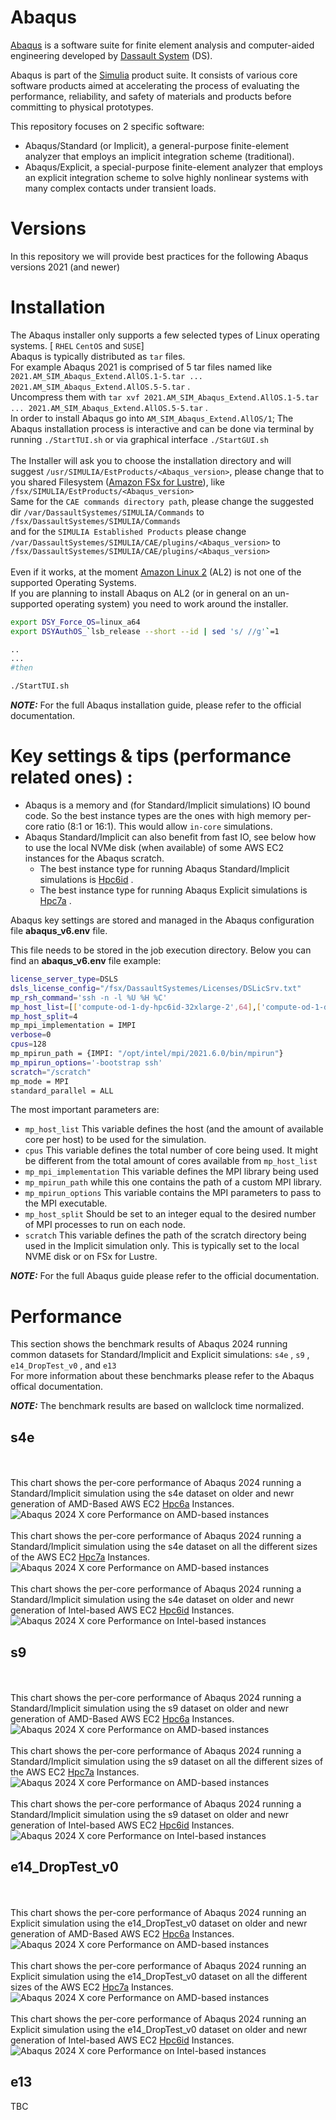 # Abaqus

[Abaqus](https://www.3ds.com/products-services/simulia/products/abaqus/) is a software suite for finite element analysis and computer-aided engineering developed by [Dassault System](https://www.3ds.com/) (DS).

Abaqus is part of the [Simulia](https://www.3ds.com/products-services/simulia/) product suite. It consists of various core software products aimed at accelerating the process of evaluating the performance, reliability, and safety of materials and products before committing to physical prototypes.

This repository focuses on 2 specific software:

 * Abaqus/Standard (or Implicit), a general-purpose finite-element analyzer that employs an implicit integration scheme (traditional).
 * Abaqus/Explicit, a special-purpose finite-element analyzer that employs an explicit integration scheme to solve highly nonlinear systems with many complex contacts under transient loads.

# Versions

In this repository we will provide best practices for the following Abaqus versions 2021 (and newer)


# Installation

The Abaqus installer only supports a few selected types of Linux operating systems. [ `RHEL` `CentOS` and `SUSE`] <br>
Abaqus is typically distributed as `tar` files.<br>
For example Abaqus 2021 is comprised of 5 tar files named like `2021.AM_SIM_Abaqus_Extend.AllOS.1-5.tar ... 2021.AM_SIM_Abaqus_Extend.AllOS.5-5.tar` .<br>
Uncompress them with `tar xvf 2021.AM_SIM_Abaqus_Extend.AllOS.1-5.tar ... 2021.AM_SIM_Abaqus_Extend.AllOS.5-5.tar` .<br>
In order to install Abaqus go into `AM_SIM_Abaqus_Extend.AllOS/1`; The Abaqus installation process is interactive and can be done via terminal by running `./StartTUI.sh` or via graphical interface `./StartGUI.sh`
<br><br>
The Installer will ask you to choose the installation directory and will suggest `/usr/SIMULIA/EstProducts/<Abaqus_version>`, please change that to you shared Filesystem ([Amazon FSx for Lustre](https://aws.amazon.com/fsx/lustre/)), like `/fsx/SIMULIA/EstProducts/<Abaqus_version>`
<br>
Same for the `CAE commands directory path`, please change the suggested dir `/var/DassaultSystemes/SIMULIA/Commands` to `/fsx/DassaultSystemes/SIMULIA/Commands`
<br>
and for the `SIMULIA Established Products` please change `/var/DassaultSystemes/SIMULIA/CAE/plugins/<Abaqus_version>` to `/fsx/DassaultSystemes/SIMULIA/CAE/plugins/<Abaqus_version>`
<br><br>
Even if it works, at the moment [Amazon Linux 2](https://aws.amazon.com/amazon-linux-2/) (AL2) is not one of the supported Operating Systems. 
<br> If you are planning to install Abaqus on AL2 (or in general on an un-supported operating system) you need to work around the installer.

```bash
export DSY_Force_OS=linux_a64
export DSYAuthOS_`lsb_release --short --id | sed 's/ //g'`=1

..
...
#then

./StartTUI.sh 

```

**_NOTE:_**  For the full Abaqus installation guide, please refer to the official documentation.

#  Key settings & tips (performance related ones) :

  * Abaqus is a memory and (for Standard/Implicit simulations) IO bound code. So the best instance types are the ones with high memory per-core ratio (8:1 or 16:1). This would allow `in-core` simulations.
  * Abaqus Standard/Implicit can also benefit from fast IO, see below how to use the local NVMe disk (when available) of some AWS EC2 instances for the Abaqus scratch.
    * The best instance type for running Abaqus Standard/Implicit simulations is [Hpc6id](https://aws.amazon.com/ec2/instance-types/hpc6i) .
    * The best instance type for running Abaqus Explicit simulations is [Hpc7a](https://aws.amazon.com/ec2/instance-types/hpc7a) .
  

Abaqus key settings are stored and managed in the Abaqus configuration file **abaqus_v6.env** file. 

This file needs to be stored in the job execution directory. 
Below you can find an **abaqus_v6.env** file example:

```bash
license_server_type=DSLS
dsls_license_config="/fsx/DassaultSystemes/Licenses/DSLicSrv.txt"
mp_rsh_command='ssh -n -l %U %H %C'
mp_host_list=[['compute-od-1-dy-hpc6id-32xlarge-2',64],['compute-od-1-dy-hpc6id-32xlarge-3',64]]
mp_host_split=4
mp_mpi_implementation = IMPI
verbose=0
cpus=128
mp_mpirun_path = {IMPI: "/opt/intel/mpi/2021.6.0/bin/mpirun"}
mp_mpirun_options='-bootstrap ssh'
scratch="/scratch"
mp_mode = MPI
standard_parallel = ALL
```

The most important parameters are:
  * `mp_host_list` This variable defines the host (and the amount of available core per host) to be used for the simulation.
  * `cpus` This variable defines the total number of core being used. It might be different from the total amount of cores available from `mp_host_list`
  * `mp_mpi_implementation` This variable defines the MPI library being used
  * `mp_mpirun_path` while this one contains the path of a custom MPI library.
  * `mp_mpirun_options` This variable contains the MPI parameters to pass to the MPI executable.
  * `mp_host_split` Should be set to an integer equal to the desired number of MPI processes to run on each node.
  * `scratch` This variable defines the path of the scratch directory being used in the Implicit simulation only. This is typically set to the local NVME disk or on FSx for Lustre.


**_NOTE:_**  For the full Abaqus guide please refer to the official documentation.


# Performance

This section shows the benchmark results of Abaqus 2024 running common datasets for Standard/Implicit and Explicit simulations: `s4e` , `s9` , `e14_DropTest_v0` , and `e13` <br>
For more information about these benchmarks please refer to the Abaqus offical documentation.<br>

**_NOTE:_**  The benchmark results are based on wallclock time normalized.

## s4e

<br><br>
This chart shows the per-core performance of Abaqus 2024 running a Standard/Implicit simulation using the s4e dataset on older and newr generation of AMD-Based AWS EC2 [Hpc6a](https://aws.amazon.com/ec2/instance-types/hpc6a/) Instances.
![Abaqus 2024 X core Performance on AMD-based instances](https://github.com/aws-samples/hpc-applications/blob/main/Doc/img/Abaqus/Abaqus-s4e-Hpc7aVsHpc6a.png)
<br><br>
This chart shows the per-core performance of Abaqus 2024 running a Standard/Implicit simulation using the s4e dataset on all the different sizes of the AWS EC2 [Hpc7a](https://aws.amazon.com/ec2/instance-types/hpc7a/) Instances.
![Abaqus 2024 X core Performance on AMD-based instances](https://github.com/aws-samples/hpc-applications/blob/main/Doc/img/Abaqus/Abaqus-s4e-Hpc7a.png)
<br><br>
This chart shows the per-core performance of Abaqus 2024 running a Standard/Implicit simulation using the s4e dataset on older and newr generation of Intel-based AWS EC2 [Hpc6id](https://aws.amazon.com/ec2/instance-types/hpc6id/) Instances.
![Abaqus 2024 X core Performance on Intel-based instances](https://github.com/aws-samples/hpc-applications/blob/main/Doc/img/Abaqus/Abaqus-s4e-Hpc6id.png)

## s9

<br><br>
This chart shows the per-core performance of Abaqus 2024 running a Standard/Implicit simulation using the s9 dataset on older and newr generation of AMD-Based AWS EC2 [Hpc6a](https://aws.amazon.com/ec2/instance-types/hpc6a/) Instances.
![Abaqus 2024 X core Performance on AMD-based instances](https://github.com/aws-samples/hpc-applications/blob/main/Doc/img/Abaqus/Abaqus-s9-Hpc6aVsHpc7a.png)
<br><br>
This chart shows the per-core performance of Abaqus 2024 running a Standard/Implicit simulation using the s9 dataset on all the different sizes of the AWS EC2 [Hpc7a](https://aws.amazon.com/ec2/instance-types/hpc7a/) Instances.
![Abaqus 2024 X core Performance on AMD-based instances](https://github.com/aws-samples/hpc-applications/blob/main/Doc/img/Abaqus/Abaqus-s9-Hpc7a.png)
<br><br>
This chart shows the per-core performance of Abaqus 2024 running a Standard/Implicit simulation using the s9 dataset on older and newr generation of Intel-based AWS EC2 [Hpc6id](https://aws.amazon.com/ec2/instance-types/hpc6id/) Instances.
![Abaqus 2024 X core Performance on Intel-based instances](https://github.com/aws-samples/hpc-applications/blob/main/Doc/img/Abaqus/Abaqus-s9-Hpc6id.png)


## e14_DropTest_v0

<br><br>
This chart shows the per-core performance of Abaqus 2024 running an Explicit simulation using the e14_DropTest_v0 dataset on older and newr generation of AMD-Based AWS EC2 [Hpc6a](https://aws.amazon.com/ec2/instance-types/hpc6a/) Instances.
![Abaqus 2024 X core Performance on AMD-based instances](https://github.com/aws-samples/hpc-applications/blob/main/Doc/img/Abaqus/Abaqus-s9-Hpc6aVsHpc7a.png)
<br><br>
This chart shows the per-core performance of Abaqus 2024 running an Explicit simulation using the e14_DropTest_v0 dataset on all the different sizes of the AWS EC2 [Hpc7a](https://aws.amazon.com/ec2/instance-types/hpc7a/) Instances.
![Abaqus 2024 X core Performance on AMD-based instances](https://github.com/aws-samples/hpc-applications/blob/main/Doc/img/Abaqus/Abaqus-s9-Hpc7a.png)
<br><br>
This chart shows the per-core performance of Abaqus 2024 running an Explicit simulation using the e14_DropTest_v0 dataset on older and newr generation of Intel-based AWS EC2 [Hpc6id](https://aws.amazon.com/ec2/instance-types/hpc6id/) Instances.
![Abaqus 2024 X core Performance on Intel-based instances](https://github.com/aws-samples/hpc-applications/blob/main/Doc/img/Abaqus/Abaqus-s9-Hpc6id.png)


## e13

TBC